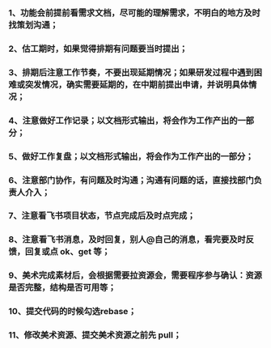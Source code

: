 ### 1、功能会前提前看需求文档，尽可能的理解需求，不明白的地方及时找策划沟通；

### 2、估工期时，如果觉得排期有问题要当时提出；

### 3、排期后注意工作节奏，不要出现延期情况；如果研发过程中遇到困难或突发情况，确实需要延期的，在中期前提出申请，并说明具体情况；

### 4、注意做好工作记录；以文档形式输出，将会作为工作产出的一部分；

### 5、做好工作复盘；以文档形式输出，将会作为工作产出的一部分；

### 6、注意部门协作，有问题及时沟通；沟通有问题的话，直接找部门负责人介入；

### 7、注意看飞书项目状态，节点完成后及时点完成；

### 8、注意看飞书消息，及时回复，别人@自己的消息，看完要及时反馈，回复或点 ok、get 等；

### 9、美术完成素材后，会根据需要拉资源会，需要程序参与确认：资源是否完整，结构是否可用等；

### 10、提交代码的时候勾选rebase；

### 11、修改美术资源、提交美术资源之前先 pull；